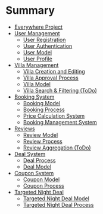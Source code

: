 # Summary

- [Everywhere Project](./everywhere-project-documentation.md)
- [User Management]()
  - [User Registration](./user-registration.md)
  - [User Authentication](./user-authentication.md)
  - [User Model](./user.md)
  - [User Profile](./userprofile.md)
- [Villa Management]()
  - [Villa Creation and Editing](./villa-creation-and-editing.md)
  - [Villa Approval Process](./villa-approval-process.md)
  - [Villa Model](./villa.md)
  - [Villa Search & Filtering (ToDo)]()
- [Booking System]()
  - [Booking Model](./booking.md)
  - [Booking Process](./booking-process.md)
  - [Price Calculation System](./price-calculation-system.md)
  - [Booking Management System](./booking-management-system.md)
- [Reviews]()
  - [Review Model](./review-model.md)
  - [Review Process](./review-creation-process.md)
  - [Review Aggregation (ToDo)]()
- [Deal System]()
  - [Deal Process](./deal-creation-process.md)
  - [Deal Model](./deal-model.md)
- [Coupon System]()
  - [Coupon Model](./coupon.md)
  - [Coupon Process](./coupon-creation-process.md)
- [Targeted Night Deal]()
  - [Targeted Night Deal Model](./targetednightdeal.md)
  - [Targeted Night Deal Process](./targeted-night-deal-process.md)
